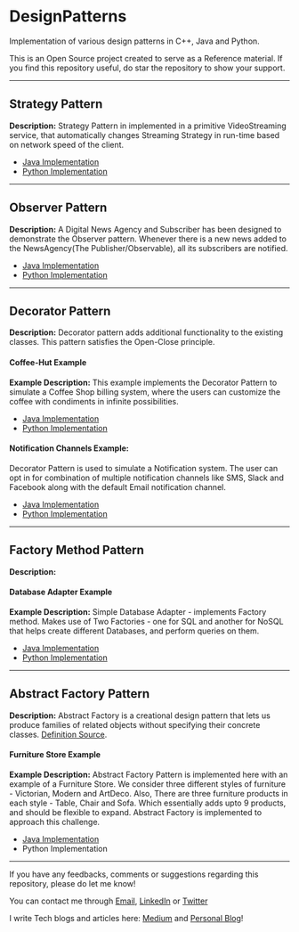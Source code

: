 # DesignPatterns
Implementation of various design patterns in C++, Java and Python.

This is an Open Source project created to serve as a Reference material. If you find this repository useful, do star the repository to show your support.

---
## Strategy Pattern

**Description:** Strategy Pattern in implemented in a primitive VideoStreaming service, that automatically changes Streaming Strategy in run-time based on network speed of the client.

- [Java Implementation](StrategyPattern/Java/VideoStreamingService)
- [Python Implementation](StrategyPattern/Python/VideoStreamingService)

----
## Observer Pattern

**Description:** A Digital News Agency and Subscriber has been designed to demonstrate the Observer pattern. Whenever there is a new news added to the NewsAgency(The Publisher/Observable), all its subscribers are notified.

- [Java Implementation](ObserverPattern/Java/NewsAgency)
- [Python Implementation](ObserverPattern/Python/NewsAgency)

----
## Decorator Pattern

**Description:** Decorator pattern adds additional functionality to the existing classes. This pattern satisfies the Open-Close principle.

#### Coffee-Hut Example
**Example Description:** This example implements the Decorator Pattern to simulate a Coffee Shop billing system, where the users can customize the coffee with condiments in infinite possibilities. 

- [Java Implementation](DecoratorPattern/Java/Coffee-Hut)
- [Python Implementation](DecoratorPattern/Python/Coffee-Hut)

#### Notification Channels Example: 
Decorator Pattern is used to simulate a Notification system. The user can opt in for combination of multiple notification channels like SMS, Slack and Facebook along with the default Email notification channel. 

- [Java Implementation](DecoratorPattern/Java/EventNotifier)
- [Python Implementation](DecoratorPattern/Python/EventNotifier)
----

## Factory Method Pattern

**Description:**

#### Database Adapter Example

**Example Description:** Simple Database Adapter - implements Factory method. Makes use of Two Factories - one for SQL and another for NoSQL that helps create different Databases, and perform queries on them.

- [Java Implementation](FactoryPattern/Java/DatabaseAdapter)
- [Python Implementation](FactoryPattern/Python/DatabaseAdapter)

----

## Abstract Factory Pattern

**Description:**
Abstract Factory is a creational design pattern that lets us produce families of related objects without specifying their concrete classes. [Definition Source](https://refactoring.guru/design-patterns/abstract-factory).
#### Furniture Store Example

**Example Description:** 
Abstract Factory Pattern is implemented here with an example of a Furniture Store. We consider three different styles of furniture - Victorian, Modern and ArtDeco. Also, There are three furniture products in each style - Table, Chair and Sofa. Which essentially adds upto 9 products, and should be flexible to expand. Abstract Factory is implemented to approach this challenge.

- [Java Implementation](AbstractFactoryPattern/Java/FurnitureStore)
- Python Implementation

----

If you have any feedbacks, comments or suggestions regarding this repository, please do let me know!

You can contact me through [Email](mailto:ConnectWith@laxmena.com), [LinkedIn](https://www.linkedin.com/in/lakshmanan-meiyappan) or [Twitter](https://twitter.com/laxmena)

I write Tech blogs and articles here: [Medium](https://laxmena.medium.com) and [Personal Blog](https://laxmena.com)!
